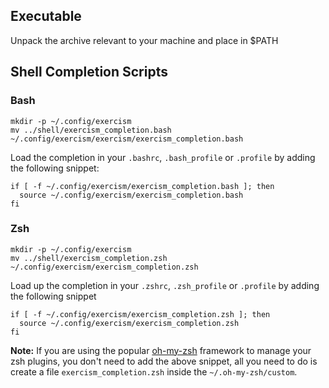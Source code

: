 ## Executable
Unpack the archive relevant to your machine and place in $PATH

## Shell Completion Scripts

### Bash

    mkdir -p ~/.config/exercism
    mv ../shell/exercism_completion.bash ~/.config/exercism/exercism/exercism_completion.bash

Load the completion in your `.bashrc`, `.bash_profile` or `.profile` by
adding the following snippet:

    if [ -f ~/.config/exercism/exercism_completion.bash ]; then
      source ~/.config/exercism/exercism_completion.bash
    fi

### Zsh

    mkdir -p ~/.config/exercism
    mv ../shell/exercism_completion.zsh ~/.config/exercism/exercism_completion.zsh

Load up the completion in your `.zshrc`, `.zsh_profile` or `.profile` by adding
the following snippet

    if [ -f ~/.config/exercism/exercism_completion.zsh ]; then
      source ~/.config/exercism/exercism_completion.zsh
    fi

**Note:** If you are using the popular [oh-my-zsh](https://github.com/robbyrussell/oh-my-zsh) framework to manage your zsh plugins, you don't need to add the above snippet, all you need to do is create a file `exercism_completion.zsh` inside the `~/.oh-my-zsh/custom`.
